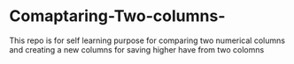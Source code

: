 # Comaptaring-Two-columns-
This repo is for self learning purpose for comparing two numerical columns and creating a new columns for saving higher have from two colomns 
